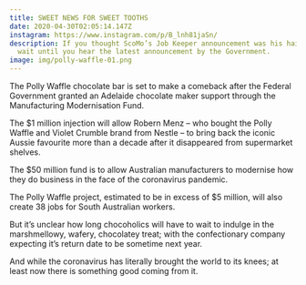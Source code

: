 ```yaml
---
title: SWEET NEWS FOR SWEET TOOTHS
date: 2020-04-30T02:05:14.147Z
instagram: https://www.instagram.com/p/B_lnh81jaSn/
description: If you thought ScoMo’s Job Keeper announcement was his hail Mary;
  wait until you hear the latest announcement by the Government.
image: img/polly-waffle-01.png
---
```

The Polly Waffle chocolate bar is set to make a comeback after the Federal Government granted an Adelaide chocolate maker support through the Manufacturing Modernisation Fund.

The $1 million injection will allow Robern Menz – who bought the Polly Waffle and Violet Crumble brand from Nestle – to bring back the iconic Aussie favourite more than a decade after it disappeared from supermarket shelves.

The $50 million fund is to allow Australian manufacturers to modernise how they do business in the face of the coronavirus pandemic.

The Polly Waffle project, estimated to be in excess of $5 million, will also create 38 jobs for South Australian workers.

But it’s unclear how long chocoholics will have to wait to indulge in the marshmellowy, wafery, chocolatey treat; with the confectionary company expecting it’s return date to be sometime next year.

And while the coronavirus has literally brought the world to its knees; at least now there is something good coming from it.